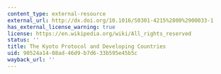 ```yaml
---
content_type: external-resource
external_url: http://dx.doi.org/10.1016/S0301-4215%2800%2900033-1
has_external_license_warning: true
license: https://en.wikipedia.org/wiki/All_rights_reserved
status: ''
title: The Kyoto Protocol and Developing Countries
uid: 90524a14-08ad-46d9-b7d6-33b595e45b5c
wayback_url: ''
---
```

